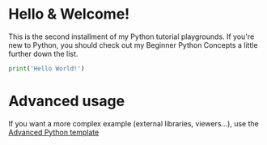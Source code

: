 # Hello & Welcome!

This is the second installment of my Python tutorial playgrounds. If you're new to Python, you should check out my Beginner Python Concepts a little further 
down the list.

```python runnable
print('Hello World!')
```

# Advanced usage

If you want a more complex example (external libraries, viewers...), use the [Advanced Python template](https://tech.io/select-repo/429)
